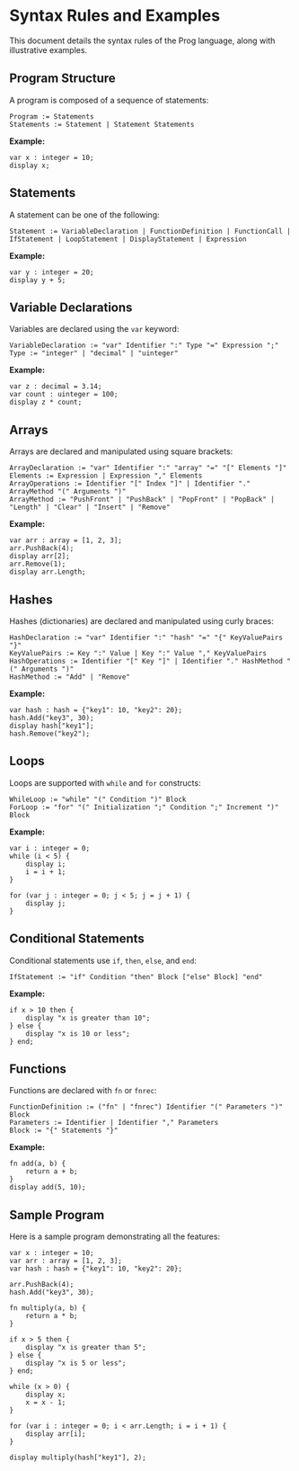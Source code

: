 # Syntax Rules and Examples

This document details the syntax rules of the Prog language, along with illustrative examples.

## Program Structure

A program is composed of a sequence of statements:

```prog
Program := Statements
Statements := Statement | Statement Statements
```

**Example:**

```prog
var x : integer = 10;
display x;
```

## Statements

A statement can be one of the following:

```prog
Statement := VariableDeclaration | FunctionDefinition | FunctionCall | IfStatement | LoopStatement | DisplayStatement | Expression
```

**Example:**

```prog
var y : integer = 20;
display y + 5;
```

## Variable Declarations

Variables are declared using the `var` keyword:

```prog
VariableDeclaration := "var" Identifier ":" Type "=" Expression ";"
Type := "integer" | "decimal" | "uinteger"
```

**Example:**

```prog
var z : decimal = 3.14;
var count : uinteger = 100;
display z * count;
```

## Arrays

Arrays are declared and manipulated using square brackets:

```prog
ArrayDeclaration := "var" Identifier ":" "array" "=" "[" Elements "]"
Elements := Expression | Expression "," Elements
ArrayOperations := Identifier "[" Index "]" | Identifier "." ArrayMethod "(" Arguments ")"
ArrayMethod := "PushFront" | "PushBack" | "PopFront" | "PopBack" | "Length" | "Clear" | "Insert" | "Remove"
```

**Example:**

```prog
var arr : array = [1, 2, 3];
arr.PushBack(4);
display arr[2];
arr.Remove(1);
display arr.Length;
```

## Hashes

Hashes (dictionaries) are declared and manipulated using curly braces:

```prog
HashDeclaration := "var" Identifier ":" "hash" "=" "{" KeyValuePairs "}"
KeyValuePairs := Key ":" Value | Key ":" Value "," KeyValuePairs
HashOperations := Identifier "[" Key "]" | Identifier "." HashMethod "(" Arguments ")"
HashMethod := "Add" | "Remove"
```

**Example:**

```prog
var hash : hash = {"key1": 10, "key2": 20};
hash.Add("key3", 30);
display hash["key1"];
hash.Remove("key2");
```

## Loops

Loops are supported with `while` and `for` constructs:

```prog
WhileLoop := "while" "(" Condition ")" Block
ForLoop := "for" "(" Initialization ";" Condition ";" Increment ")" Block
```

**Example:**

```prog
var i : integer = 0;
while (i < 5) {
    display i;
    i = i + 1;
}

for (var j : integer = 0; j < 5; j = j + 1) {
    display j;
}
```

## Conditional Statements

Conditional statements use `if`, `then`, `else`, and `end`:

```prog
IfStatement := "if" Condition "then" Block ["else" Block] "end"
```

**Example:**

```prog
if x > 10 then {
    display "x is greater than 10";
} else {
    display "x is 10 or less";
} end;
```

## Functions

Functions are declared with `fn` or `fnrec`:

```prog
FunctionDefinition := ("fn" | "fnrec") Identifier "(" Parameters ")" Block
Parameters := Identifier | Identifier "," Parameters
Block := "{" Statements "}"
```

**Example:**

```prog
fn add(a, b) {
    return a + b;
}
display add(5, 10);
```

## Sample Program

Here is a sample program demonstrating all the features:

```prog
var x : integer = 10;
var arr : array = [1, 2, 3];
var hash : hash = {"key1": 10, "key2": 20};

arr.PushBack(4);
hash.Add("key3", 30);

fn multiply(a, b) {
    return a * b;
}

if x > 5 then {
    display "x is greater than 5";
} else {
    display "x is 5 or less";
} end;

while (x > 0) {
    display x;
    x = x - 1;
}

for (var i : integer = 0; i < arr.Length; i = i + 1) {
    display arr[i];
}

display multiply(hash["key1"], 2);
```
